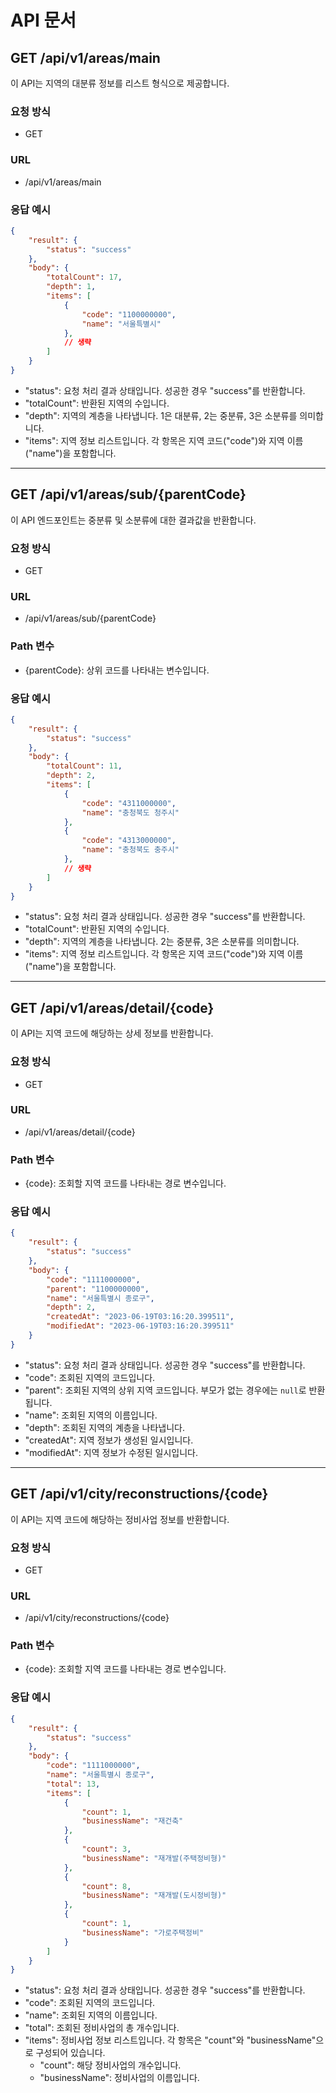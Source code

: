 # API 문서

## GET /api/v1/areas/main

이 API는 지역의 대분류 정보를 리스트 형식으로 제공합니다.

### 요청 방식

- GET

### URL

- /api/v1/areas/main

### 응답 예시

```json
{
    "result": {
        "status": "success"
    },
    "body": {
        "totalCount": 17,
        "depth": 1,
        "items": [
            {
                "code": "1100000000",
                "name": "서울특별시"
            },
            // 생략
        ]
    }
}
```

- "status": 요청 처리 결과 상태입니다. 성공한 경우 "success"를 반환합니다.
- "totalCount": 반환된 지역의 수입니다.
- "depth": 지역의 계층을 나타냅니다. 1은 대분류, 2는 중분류, 3은 소분류를 의미합니다.
- "items": 지역 정보 리스트입니다. 각 항목은 지역 코드("code")와 지역 이름("name")을 포함합니다.
---
## GET /api/v1/areas/sub/{parentCode}

이 API 엔드포인트는 중분류 및 소분류에 대한 결과값을 반환합니다.

### 요청 방식

- GET

### URL

- /api/v1/areas/sub/{parentCode}

### Path 변수

- {parentCode}: 상위 코드를 나타내는 변수입니다.

### 응답 예시

```json
{
    "result": {
        "status": "success"
    },
    "body": {
        "totalCount": 11,
        "depth": 2,
        "items": [
            {
                "code": "4311000000",
                "name": "충청북도 청주시"
            },
            {
                "code": "4313000000",
                "name": "충청북도 충주시"
            },
            // 생략
        ]
    }
}
```
- "status": 요청 처리 결과 상태입니다. 성공한 경우 "success"를 반환합니다.
- "totalCount": 반환된 지역의 수입니다.
- "depth": 지역의 계층을 나타냅니다. 2는 중분류, 3은 소분류를 의미합니다.
- "items": 지역 정보 리스트입니다. 각 항목은 지역 코드("code")와 지역 이름("name")을 포함합니다.
---
## GET /api/v1/areas/detail/{code}

이 API는 지역 코드에 해당하는 상세 정보를 반환합니다.

### 요청 방식

- GET

### URL

- /api/v1/areas/detail/{code}

### Path 변수

- {code}: 조회할 지역 코드를 나타내는 경로 변수입니다.

### 응답 예시

```json
{
    "result": {
        "status": "success"
    },
    "body": {
        "code": "1111000000",
        "parent": "1100000000",
        "name": "서울특별시 종로구",
        "depth": 2,
        "createdAt": "2023-06-19T03:16:20.399511",
        "modifiedAt": "2023-06-19T03:16:20.399511"
    }
}
```

- "status": 요청 처리 결과 상태입니다. 성공한 경우 "success"를 반환합니다.
- "code": 조회된 지역의 코드입니다.
- "parent": 조회된 지역의 상위 지역 코드입니다. 부모가 없는 경우에는 `null`로 반환됩니다.
- "name": 조회된 지역의 이름입니다.
- "depth": 조회된 지역의 계층을 나타냅니다.
- "createdAt": 지역 정보가 생성된 일시입니다.
- "modifiedAt": 지역 정보가 수정된 일시입니다.
---
## GET /api/v1/city/reconstructions/{code}

이 API는 지역 코드에 해당하는 정비사업 정보를 반환합니다.

### 요청 방식

- GET

### URL

- /api/v1/city/reconstructions/{code}

### Path 변수

- {code}: 조회할 지역 코드를 나타내는 경로 변수입니다.

### 응답 예시

```json
{
    "result": {
        "status": "success"
    },
    "body": {
        "code": "1111000000",
        "name": "서울특별시 종로구",
        "total": 13,
        "items": [
            {
                "count": 1,
                "businessName": "재건축"
            },
            {
                "count": 3,
                "businessName": "재개발(주택정비형)"
            },
            {
                "count": 8,
                "businessName": "재개발(도시정비형)"
            },
            {
                "count": 1,
                "businessName": "가로주택정비"
            }
        ]
    }
}
```

- "status": 요청 처리 결과 상태입니다. 성공한 경우 "success"를 반환합니다.
- "code": 조회된 지역의 코드입니다.
- "name": 조회된 지역의 이름입니다.
- "total": 조회된 정비사업의 총 개수입니다.
- "items": 정비사업 정보 리스트입니다. 각 항목은 "count"와 "businessName"으로 구성되어 있습니다.
    - "count": 해당 정비사업의 개수입니다.
    - "businessName": 정비사업의 이름입니다.